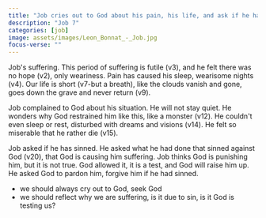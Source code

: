 ```yaml
---
title: "Job cries out to God about his pain, his life, and ask if he has sinned"
description: "Job 7"
categories: [job]
image: assets/images/Leon_Bonnat_-_Job.jpg
focus-verse: ""
---
```


Job's suffering. This period of suffering is futile (v3), and he felt there was no hope (v2), only weariness. Pain has caused his sleep, wearisome nights (v4). Our life is short (v7-but a breath), like the clouds vanish and gone, goes down the grave and never return (v9).

Job complained to God about his situation. He will not stay quiet. He wonders why God restrained him like this, like a monster (v12). He couldn't even sleep or rest, disturbed with dreams and visions (v14). He felt so miserable that he rather die (v15).

Job asked if he has sinned. He asked what he had done that sinned against God (v20), that God is causing him suffering. Job thinks God is punishing him, but it is not true. God allowed it, it is a test, and God will raise him up. He asked God to pardon him, forgive him if he had sinned.

- we should always cry out to God, seek God
- we should reflect why we are suffering, is it due to sin, is it God is testing us?